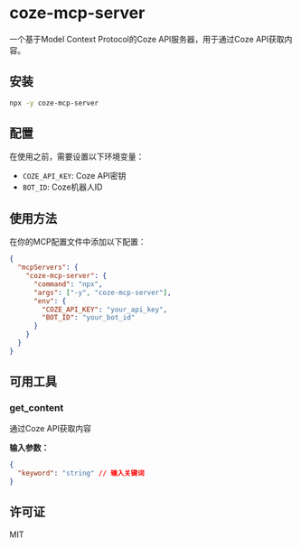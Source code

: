 # coze-mcp-server

一个基于Model Context Protocol的Coze API服务器，用于通过Coze API获取内容。

## 安装

```bash
npx -y coze-mcp-server
```

## 配置

在使用之前，需要设置以下环境变量：

- `COZE_API_KEY`: Coze API密钥
- `BOT_ID`: Coze机器人ID

## 使用方法

在你的MCP配置文件中添加以下配置：

```json
{
  "mcpServers": {
    "coze-mcp-server": {
      "command": "npx",
      "args": ["-y", "coze-mcp-server"],
      "env": {
        "COZE_API_KEY": "your_api_key",
        "BOT_ID": "your_bot_id"
      }
    }
  }
}
```

## 可用工具

### get_content

通过Coze API获取内容

**输入参数：**

```json
{
  "keyword": "string" // 输入关键词
}
```

## 许可证

MIT
